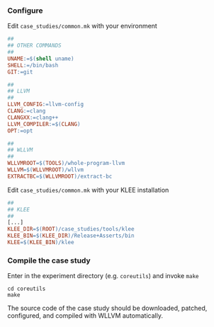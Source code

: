 ### Configure
Edit `case_studies/common.mk` with your environment
```makefile
##
## OTHER COMMANDS
##
UNAME:=$(shell uname)
SHELL:=/bin/bash
GIT:=git

##
## LLVM
##
LLVM_CONFIG:=llvm-config
CLANG:=clang
CLANGXX:=clang++
LLVM_COMPILER:=$(CLANG)
OPT:=opt

##
## WLLVM
##
WLLVMROOT=$(TOOLS)/whole-program-llvm
WLLVM=$(WLLVMROOT)/wllvm
EXTRACTBC=$(WLLVMROOT)/extract-bc
```
Edit `case_studies/common.mk` with your KLEE installation
```makefile
##
## KLEE
##
[...]
KLEE_DIR=$(ROOT)/case_studies/tools/klee
KLEE_BIN=$(KLEE_DIR)/Release+Asserts/bin
KLEE=$(KLEE_BIN)/klee
```

### Compile the case study
Enter in the experiment directory (e.g. `coreutils`) and invoke `make`
```shell
cd coreutils
make
```
The source code of the case study should be downloaded, patched, configured, and compiled with WLLVM automatically.
